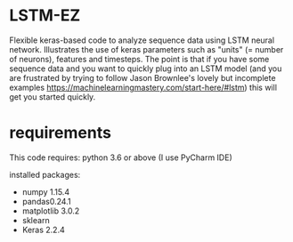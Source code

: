 # LSTM-EZ
Flexible keras-based code to analyze sequence data using LSTM neural network. 
Illustrates the use of keras parameters such as "units" (= number of neurons), features and timesteps. 
The point is that if you have some sequence data and you want to quickly plug into an LSTM model 
(and you are frustrated by trying to follow Jason Brownlee's lovely but incomplete examples
https://machinelearningmastery.com/start-here/#lstm) 
this will get you started quickly.

# requirements
This code requires:
python 3.6 or above (I use PyCharm IDE)

installed packages:
- numpy 1.15.4
- pandas0.24.1
- matplotlib 3.0.2
- sklearn 
- Keras 2.2.4
